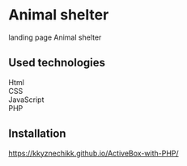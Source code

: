# Animal shelter
landing page Animal shelter

## Used technologies  
Html  
CSS  
JavaScript  
PHP

## Installation  
https://kkyznechikk.github.io/ActiveBox-with-PHP/
